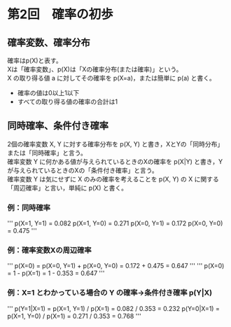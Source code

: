 # 第2回　確率の初歩

## 確率変数、確率分布
確率はp(X)と表す。  
Xは「確率変数」、p(X)は「Xの確率分布(または確率)」という。  
X の取り得る値 a に対してその確率を p(X=a)，または簡単に p(a) と書く。
- 確率の値は0以上1以下
- すべての取り得る値の確率の合計は1

## 同時確率、条件付き確率
2個の確率変数 X, Y に対する確率分布を p(X, Y) と書き，XとYの「同時分布」または「同時確率」と言う。  
確率変数 Y に何かある値が与えられているときのXの確率を p(X|Y) と書き，Yが与えられているときのXの「条件付き確率」と言う。  
確率変数 Y は気にせずに X のみの確率を考えることを p(X, Y) の X に関する「周辺確率」と言い，単純に p(X) と書く。

### 例：同時確率
'''
p(X=1, Y=1) = 0.082
p(X=1, Y=0) = 0.271
p(X=0, Y=1) = 0.172
p(X=0, Y=0) = 0.475
'''
### 例：確率変数Xの周辺確率
'''
p(X=0) = p(X=0, Y=1) + p(X=0, Y=0) = 0.172 + 0.475 = 0.647
'''
'''
p(X=0) = 1 - p(X=1) = 1 - 0.353 = 0.647
'''
### 例：X=1 とわかっている場合の Y の確率→条件付き確率 p(Y|X)
'''
p(Y=1|X=1) = p(X=1, Y=1) / p(X=1) = 0.082 / 0.353 = 0.232
p(Y=0|X=1) = p(X=1, Y=0) / p(X=1) = 0.271 / 0.353 = 0.768
'''
